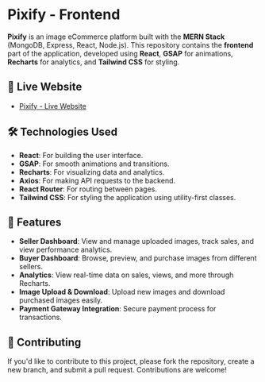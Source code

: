 # Pixify - Frontend

**Pixify** is an image eCommerce platform built with the **MERN Stack** (MongoDB, Express, React, Node.js). This repository contains the **frontend** part of the application, developed using **React**, **GSAP** for animations, **Recharts** for analytics, and **Tailwind CSS** for styling.

## 🚀 Live Website

- [Pixify - Live Website](https://pixify-frontend-steel.vercel.app/)

## 🛠️ Technologies Used

- **React**: For building the user interface.
- **GSAP**: For smooth animations and transitions.
- **Recharts**: For visualizing data and analytics.
- **Axios**: For making API requests to the backend.
- **React Router**: For routing between pages.
- **Tailwind CSS**: For styling the application using utility-first classes.

## 🎨 Features

- **Seller Dashboard**: View and manage uploaded images, track sales, and view performance analytics.
- **Buyer Dashboard**: Browse, preview, and purchase images from different sellers.
- **Analytics**: View real-time data on sales, views, and more through Recharts.
- **Image Upload & Download**: Upload new images and download purchased images easily.
- **Payment Gateway Integration**: Secure payment process for transactions.

## 📝 Contributing

If you'd like to contribute to this project, please fork the repository, create a new branch, and submit a pull request. Contributions are welcome!
